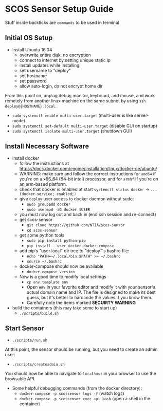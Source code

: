 SCOS Sensor Setup Guide
=======================

Stuff inside backticks are `commands` to be used in terminal

Initial OS Setup
----------------

 - Install Ubuntu 16.04
    - overwrite entire disk, no encryption
    - connect to internet by setting unique static ip
    - install updates while installing
    - set username to "deploy"
    - set hostname
    - set password
    - allow auto-login, do not encrypt home dir

From this point on, unplug debug monitor, keyboard, and mouse, and work remotely from another linux machine on the same subnet by using `ssh deploy@{HOSTNAME}.local`.

  - `sudo systemctl enable multi-user.target`  (multi-user is like server-mode)
  - `sudo systemctl set-default multi-user.target`  (disable GUI on startup)
  - `sudo systemctl isolate multi-user.target`  (shutdown GUI)

Install Necessary Software
--------------------------

  - install docker
    - follow the instructions at https://docs.docker.com/engine/installation/linux/docker-ce/ubuntu/
    - WARNING: make sure and follow the correct instructions for `amd64` if you're on a x86_64 (64-bit intel) processor, and for `armhf` if you're on an arm-based platform.
    - check that docker is enabled at start `systemctl status docker` -> `... (docker.service; enabled;)`
    - give `deploy` user access to docker daemon without sudo:
      - `sudo groupadd docker`
      - `sudo usermod -aG docker $USER`
    - you must now log out and back in (end ssh session and re-connect)
    - get scos-sensor
      - `git clone https://github.com/NTIA/scos-sensor`
      - `cd scos-sensor`
    - get some python tools
      - `sudo pip install python-pip`
      - `pip install --user docker docker-compose`
    - add pip's "user local" dir tree to "deploy"'s bashrc file:
      - `echo "PATH=~/.local/bin:$PATH" >> ~/.bashrc`
      - `source ~/.bashrc`
    - docker-compose should now be available
      - `docker-compose version`
    - Now is a good time to modify local settings
      - `cp env.template env`
      - Open `env` in your favorite editor and modify it with your sensor's actual domain name and IP. The file is designed to make its best guess, but it's better to hardcode the values if you know them.
      - Carefully note the items marked **SECUIRTY WARNING**
 - build the containers (this may take some to start up)
   - `./scripts/build.sh`


Start Sensor
------------

 - `./scripts/run.sh`

 At this point, the sensor should be running, but you need to create an admin user:

 - `./scripts/createadmin.sh`

You should now be able to navigate to `localhost` in your browser to use the browsable API.

 - Some helpful debugging commands (from the docker directory):
   - `docker-compose -p scossensor logs -f` (watch logs)
   - `docker-compose -p scossensor exec api bash` (open a shell in the container)

